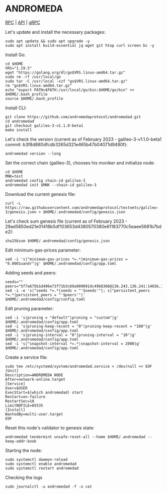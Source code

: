 # ANDROMEDA
[RPC](http://andromeda.srgts.xyz:26657) | [API](http://andromeda.srgts.xyz:1317) | [gRPC](http://andromeda.srgts.xyz:9091)

Let's update and install the necessary packages:
````
sudo apt update && sudo apt upgrade -y
sudo apt install build-essential jq wget git htop curl screen bc -y
````
Install Go:
````
cd $HOME
VRS="1.19.5"
wget "https://golang.org/dl/go$VRS.linux-amd64.tar.gz"
sudo rm -rf /usr/local/go
sudo tar -C /usr/local -xzf "go$VRS.linux-amd64.tar.gz"
rm "go$VRS.linux-amd64.tar.gz"
echo "export PATH=$PATH:/usr/local/go/bin:$HOME/go/bin" >> $HOME/.bash_profile
source $HOME/.bash_profile
````
Install CLI:
````
git clone https://github.com/andromedaprotocol/andromedad.git
cd andromedad
git checkout galileo-3-v1.1.0-beta1
make install
````
Let's check the version (current as of February 2023 - galileo-3-v1.1.0-beta1 commit: b3f8d880dfcdb3265d321e465b47b04071d9480f):
````
andromedad version --long
````
Set the correct chain (galileo-3), chooses his moniker and initialize node:
````
cd $HOME
MNK=test
andromedad config chain-id galileo-3
andromedad init $MNK --chain-id galileo-3
````
Download the current genesis file:
````
curl -L https://raw.githubusercontent.com/andromedaprotocol/testnets/galileo-3/genesis.json > $HOME/.andromedad/config/genesis.json
````
Let's check sum genesis file (current as of February 2023 - 29ad5850ed21e01416b5df103653d4380570380e61183770c5eaee5681b7bde2):
````
sha256sum $HOME/.andromedad/config/genesis.json
````
Edit minimum-gas-prices parameter:
````
sed -i 's|^minimum-gas-prices *=.*|minimum-gas-prices = "0.0001uandr"|g' $HOME/.andromedad/config/app.toml
````
Adding seeds and peers:
````
seeds=""
peers="5f7a675b1d496e73f71b3c69a909091dc49b8366@136.243.136.241:14656,1e03ee63334167d21af85ff1a3835c687dc1c1cb@116.202.227.117:14756,064497a6f023caa1e5f1482425576540c22476fb@65.21.133.114:56656,c45d01b216a7f24a06448a47b6cf19a42e74c29b@65.21.170.3:32656,247f3c2bed475978af238d97be68226c1f084180@88.99.164.158:4376"
sed -i -e 's|^seeds *=.*|seeds = "'$seeds'"|; s|^persistent_peers *=.*|persistent_peers = "'$peers'"|' $HOME/.andromedad/config/config.toml
````
Edit pruning parameter:
````
sed -i 's|pruning = "default"|pruning = "custom"|g' $HOME/.andromedad/config/app.toml
sed -i 's|pruning-keep-recent = "0"|pruning-keep-recent = "100"|g' $HOME/.andromedad/config/app.toml
sed -i 's|pruning-interval = "0"|pruning-interval = "10"|g' $HOME/.andromedad/config/app.toml
sed -i 's|^snapshot-interval *=.*|snapshot-interval = 2000|g' $HOME/.andromedad/config/app.toml
````
Create a service file:
````
sudo tee /etc/systemd/system/andromedad.service > /dev/null << EOF
[Unit]
Description=ANDROMEDA NODE
After=network-online.target
[Service]
User=$USER
ExecStart=$(which andromedad) start
Restart=on-failure
RestartSec=10
LimitNOFILE=65535
[Install]
WantedBy=multi-user.target
EOF
````
Reset this node's validator to genesis state:
````
andromedad tendermint unsafe-reset-all --home $HOME/.andromedad --keep-addr-book
````
Starting the node:
````
sudo systemctl daemon-reload
sudo systemctl enable andromedad
sudo systemctl restart andromedad
````
Checking the logs
````
sudo journalctl -u andromedad -f -o cat
````
